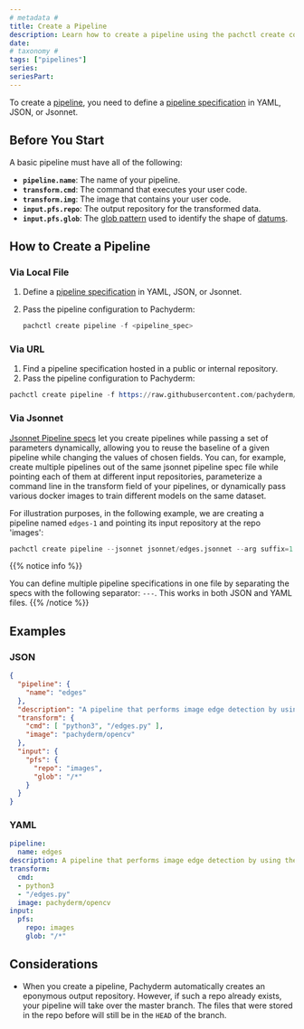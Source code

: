 ```yaml
---
# metadata # 
title: Create a Pipeline
description: Learn how to create a pipeline using the pachctl create command. 
date: 
# taxonomy #
tags: ["pipelines"]
series:
seriesPart:
---
```


To create a [pipeline](../../../concepts/pipeline-concepts/pipeline), you need to define a [pipeline specification](../../../reference/pipeline-spec/) in YAML, JSON, or Jsonnet. 

## Before You Start

A basic pipeline must have all of the following:

- **`pipeline.name`**: The name of your pipeline.
- **`transform.cmd`**: The command that executes your user code.
- **`transform.img`**: The image that contains your user code. 
- **`input.pfs.repo`**: The output repository for the transformed data.
- **`input.pfs.glob`**: The [glob pattern](../../../concepts/pipeline-concepts/datum/glob-pattern) used to identify the shape of [datums](../../../concepts/pipeline-concepts/datum).


## How to Create a Pipeline

### Via Local File 

1. Define a [pipeline specification](../../../reference/pipeline-spec/) in YAML, JSON, or Jsonnet.

2. Pass the pipeline configuration to Pachyderm:

    ```s
    pachctl create pipeline -f <pipeline_spec>
    ```
       
### Via URL 

1. Find a pipeline specification hosted in a public or internal repository.
2. Pass the pipeline configuration to Pachyderm:
  ```s
  pachctl create pipeline -f https://raw.githubusercontent.com/pachyderm/pachyderm/{{% majorMinorVersion %}}/examples/opencv/edges.json
  ```

### Via Jsonnet

[Jsonnet Pipeline specs](../jsonnet-pipeline-specs/) let you create pipelines while passing a set of parameters dynamically, allowing you to reuse the baseline of a given pipeline while changing the values of chosen fields.
You can, for example, create multiple pipelines out of the same jsonnet pipeline spec file while pointing each of them at different input repositories, parameterize a command line in the transform field of your pipelines, or dynamically pass various docker images to train different models on the same dataset. 

For illustration purposes, in the following example, we are creating a pipeline named `edges-1` and pointing its input repository at the repo 'images':
```s
pachctl create pipeline --jsonnet jsonnet/edges.jsonnet --arg suffix=1 --arg src=images
```

{{% notice info %}}

You can define multiple pipeline specifications in one file by separating the specs with the following separator: `---`. This works in both JSON and YAML files.
{{% /notice %}}


## Examples 

### JSON

```json
{
  "pipeline": {
    "name": "edges"
  },
  "description": "A pipeline that performs image edge detection by using the OpenCV library.",
  "transform": {
    "cmd": [ "python3", "/edges.py" ],
    "image": "pachyderm/opencv"
  },
  "input": {
    "pfs": {
      "repo": "images",
      "glob": "/*"
    }
  }
}
```

### YAML 

```yaml
pipeline:
  name: edges
description: A pipeline that performs image edge detection by using the OpenCV library.
transform:
  cmd:
  - python3
  - "/edges.py"
  image: pachyderm/opencv
input:
  pfs:
    repo: images
    glob: "/*"
```

## Considerations

- When you create a pipeline, Pachyderm automatically creates an eponymous output
repository. However, if such a repo already exists, your pipeline will take
over the master branch. The files that were stored in the repo before
will still be in the `HEAD` of the branch.